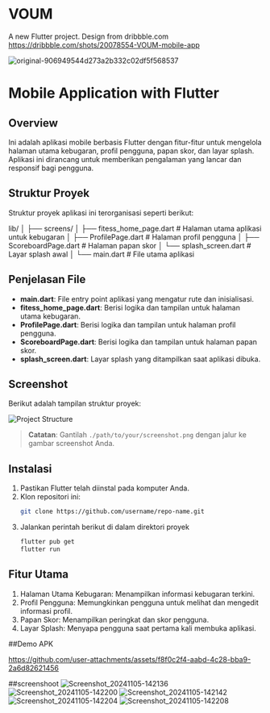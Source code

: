 # VOUM
A new Flutter project. Design from dribbble.com
https://dribbble.com/shots/20078554-VOUM-mobile-app


![original-906949544d273a2b332c02df5f568537](https://github.com/user-attachments/assets/112ec172-01a8-41a3-9705-30266596778d)


# Mobile Application with Flutter

## Overview
Ini adalah aplikasi mobile berbasis Flutter dengan fitur-fitur untuk mengelola halaman utama kebugaran, profil pengguna, papan skor, dan layar splash. Aplikasi ini dirancang untuk memberikan pengalaman yang lancar dan responsif bagi pengguna.

## Struktur Proyek
Struktur proyek aplikasi ini terorganisasi seperti berikut:

lib/
│
├── screens/
│   ├── fitess_home_page.dart     # Halaman utama aplikasi untuk kebugaran
│   ├── ProfilePage.dart          # Halaman profil pengguna
│   ├── ScoreboardPage.dart       # Halaman papan skor
│   └── splash_screen.dart        # Layar splash awal
│
└── main.dart                     # File utama aplikasi


## Penjelasan File
- **main.dart**: File entry point aplikasi yang mengatur rute dan inisialisasi.
- **fitess_home_page.dart**: Berisi logika dan tampilan untuk halaman utama kebugaran.
- **ProfilePage.dart**: Berisi logika dan tampilan untuk halaman profil pengguna.
- **ScoreboardPage.dart**: Berisi logika dan tampilan untuk halaman papan skor.
- **splash_screen.dart**: Layar splash yang ditampilkan saat aplikasi dibuka.

## Screenshot
Berikut adalah tampilan struktur proyek:

![Project Structure](./path/to/your/screenshot.png)

> **Catatan**: Gantilah `./path/to/your/screenshot.png` dengan jalur ke gambar screenshot Anda.

## Instalasi
1. Pastikan Flutter telah diinstal pada komputer Anda.
2. Klon repositori ini: 
   ```bash
   git clone https://github.com/username/repo-name.git
3. Jalankan perintah berikut di dalam direktori proyek
   ```bash
   flutter pub get
   flutter run

## Fitur Utama
1. Halaman Utama Kebugaran: Menampilkan informasi kebugaran terkini.
2. Profil Pengguna: Memungkinkan pengguna untuk melihat dan mengedit informasi profil.
3. Papan Skor: Menampilkan peringkat dan skor pengguna.
4. Layar Splash: Menyapa pengguna saat pertama kali membuka aplikasi.

##Demo APK


https://github.com/user-attachments/assets/f8f0c2f4-aabd-4c28-bba9-2a6d82621456

##screenshoot
![Screenshot_20241105-142136](https://github.com/user-attachments/assets/fe13ce22-7b72-438b-adda-e8f8aa4d1c4c)
![Screenshot_20241105-142200](https://github.com/user-attachments/assets/03b3829c-0a80-453e-a08d-42706b5ebc1e)
![Screenshot_20241105-142142](https://github.com/user-attachments/assets/bb2ac5a1-5171-41c2-b34e-114d817483ff)
![Screenshot_20241105-142204](https://github.com/user-attachments/assets/c7ef084c-9c06-4318-8ce4-2d78889c02ff)
![Screenshot_20241105-142208](https://github.com/user-attachments/assets/4c267411-08ff-4659-acb0-37834ed262ff)
